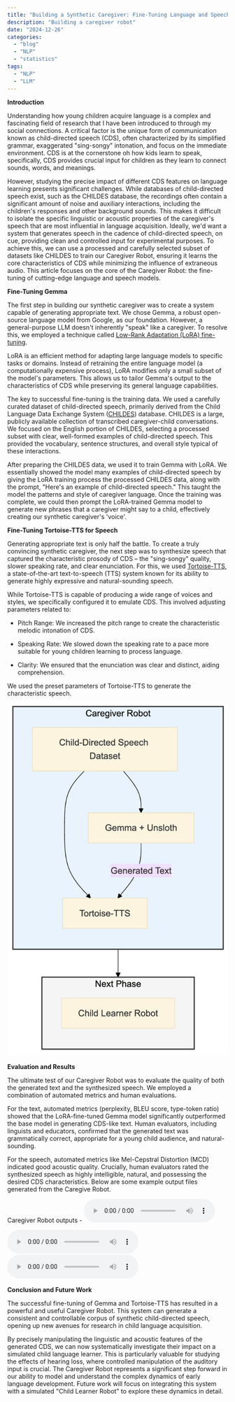 ```yaml
---
title: "Building a Synthetic Caregiver: Fine-Tuning Language and Speech Models for Child Language Acquisition"
description: "Building a caregiver robot"
date: "2024-12-26"
categories: 
  - "blog"
  - "NLP"
  - "statistics"
tags: 
  - "NLP"
  - "LLM"
---
```


**Introduction**

Understanding how young children acquire language is a complex and fascinating field of research that I have been introduced to through my social connections. A critical factor is the unique form of communication known as child-directed speech (CDS), often characterized by its simplified grammar, exaggerated "sing-songy" intonation, and focus on the immediate environment. CDS is at the cornerstone oh how kids learn to speak, specifically, CDS provides crucial input for children as they learn to connect sounds, words, and meanings.

However, studying the precise impact of different CDS features on language learning presents significant challenges. While databases of child-directed speech exist, such as the CHILDES database, the recordings often contain a significant amount of noise and auxiliary interactions, including the children's responses and other background sounds. This makes it difficult to isolate the specific linguistic or acoustic properties of the caregiver's speech that are most influential in language acquisition. Ideally, we'd want a system that generates speech in the cadence of child-directed speech, on cue, providing clean and controlled input for experimental purposes. To achieve this, we can use a processed and carefully selected subset of datasets like CHILDES to train our Caregiver Robot, ensuring it learns the core characteristics of CDS while minimizing the influence of extraneous audio. This article focuses on the core of the Caregiver Robot: the fine-tuning of cutting-edge language and speech models.

**Fine-Tuning Gemma**

The first step in building our synthetic caregiver was to create a system capable of generating appropriate text. We chose Gemma, a robust open-source language model from Google, as our foundation. However, a general-purpose LLM doesn't inherently "speak" like a caregiver. To resolve this, we employed a technique called [Low-Rank Adaptation (LoRA) fine-tuning](https://huggingface.co/docs/diffusers/en/training/lora).

LoRA is an efficient method for adapting large language models to specific tasks or domains. Instead of retraining the entire language model (a computationally expensive process), LoRA modifies only a small subset of the model's parameters. This allows us to tailor Gemma's output to the characteristics of CDS while preserving its general language capabilities.

The key to successful fine-tuning is the training data. We used a carefully curated dataset of child-directed speech, primarily derived from the Child Language Data Exchange System ([CHILDES](https://childes.talkbank.org/)) database. CHILDES is a large, publicly available collection of transcribed caregiver-child conversations. We focused on the English portion of CHILDES, selecting a processed subset with clear, well-formed examples of child-directed speech. This provided the vocabulary, sentence structures, and overall style typical of these interactions.

After preparing the CHILDES data, we used it to train Gemma with LoRA. We essentially showed the model many examples of child-directed speech by giving the LoRA training process the processed CHILDES data, along with the prompt, "Here's an example of child-directed speech." This taught the model the patterns and style of caregiver language. Once the training was complete, we could then prompt the LoRA-trained Gemma model to generate new phrases that a caregiver might say to a child, effectively creating our synthetic caregiver's 'voice'.

**Fine-Tuning Tortoise-TTS for Speech**

Generating appropriate text is only half the battle. To create a truly convincing synthetic caregiver, the next step was to synthesize speech that captured the characteristic prosody of CDS – the "sing-songy" quality, slower speaking rate, and clear enunciation. For this, we used [Tortoise-TTS](https://github.com/neonbjb/tortoise-tts), a state-of-the-art text-to-speech (TTS) system known for its ability to generate highly expressive and natural-sounding speech.

While Tortoise-TTS is capable of producing a wide range of voices and styles, we specifically configured it to emulate CDS. This involved adjusting parameters related to:

- Pitch Range: We increased the pitch range to create the characteristic melodic intonation of CDS.

- Speaking Rate: We slowed down the speaking rate to a pace more suitable for young children learning to process language.

- Clarity: We ensured that the enunciation was clear and distinct, aiding comprehension.

We used the preset parameters of Tortoise-TTS to generate the characteristic speech.

![Caregiver Robot Flowchart](/assets/images/cds-flowchart.png)

**Evaluation and Results**

The ultimate test of our Caregiver Robot was to evaluate the quality of both the generated text and the synthesized speech. We employed a combination of automated metrics and human evaluations.

For the text, automated metrics (perplexity, BLEU score, type-token ratio) showed that the LoRA-fine-tuned Gemma model significantly outperformed the base model in generating CDS-like text. Human evaluators, including linguists and educators, confirmed that the generated text was grammatically correct, appropriate for a young child audience, and natural-sounding.

For the speech, automated metrics like Mel-Cepstral Distortion (MCD) indicated good acoustic quality. Crucially, human evaluators rated the synthesized speech as highly intelligible, natural, and possessing the desired CDS characteristics. Below are some example output files generated from the Caregive Robot. 

Caregiver Robot outputs -
<audio controls>
  <source src="/assets/audio/caregiver_generated_2.wav" type="audio/wav">
</audio>

<audio controls>
  <source src="/assets/audio/caregiver_generated_3.wav" type="audio/wav">
</audio>

<audio controls>
  <source src="/assets/audio/caregiver_generated_4.wav" type="audio/wav">
</audio>

**Conclusion and Future Work**

The successful fine-tuning of Gemma and Tortoise-TTS has resulted in a powerful and useful Caregiver Robot. This system can generate a consistent and controllable corpus of synthetic child-directed speech, opening up new avenues for research in child language acquisition.

By precisely manipulating the linguistic and acoustic features of the generated CDS, we can now systematically investigate their impact on a simulated child language learner. This is particularly valuable for studying the effects of hearing loss, where controlled manipulation of the auditory input is crucial. The Caregiver Robot represents a significant step forward in our ability to model and understand the complex dynamics of early language development. Future work will focus on integrating this system with a simulated "Child Learner Robot" to explore these dynamics in detail.